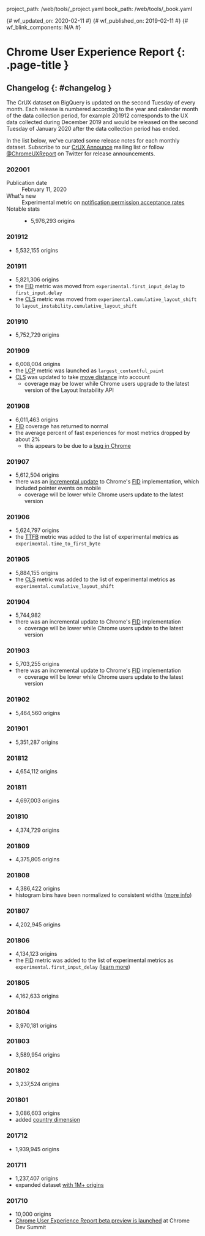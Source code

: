 project_path: /web/tools/_project.yaml
book_path: /web/tools/_book.yaml

{# wf_updated_on: 2020-02-11 #}
{# wf_published_on: 2019-02-11 #}
{# wf_blink_components: N/A #}

# Chrome User Experience Report {: .page-title }

## Changelog {: #changelog }

The CrUX dataset on BigQuery is updated on the second Tuesday of every month. Each release is 
numbered according to the year and calendar month of the data collection period, for example 201912 
corresponds to the UX data collected during December 2019 and would be released on the second 
Tuesday of January 2020 after the data collection period has ended.

In the list below, we've curated some release notes for each monthly dataset. Subscribe to our [CrUX Announce](https://groups.google.com/a/chromium.org/forum/#!forum/chrome-ux-report-announce) mailing list or follow 
[@ChromeUXReport](https://twitter.com/ChromeUXReport) on Twitter for release announcements.

### 202001

<dl>
	<dt>Publication date</dt>
	<dd>February 11, 2020</dd>
	<dt>What's new</dt>
	<dd>
		Experimental metric on <a href="https://developers.google.com/web/updates/2020/02/notification-permission-data-in-crux">notification permission acceptance rates</a>
	</dd>
	<dt>Notable stats</dt>
	<dd>
		<ul>
			<li>5,976,293 origins</li>
		</ul>
	</dd>
</dl>

### 201912

- 5,532,155 origins

### 201911

- 5,821,306 origins
- the [FID](./#first-input-delay) metric was moved from `experimental.first_input_delay` to 
`first_input.delay`
- the [CLS](./#cumulative-layout-shift) metric was moved from 
`experimental.cumulative_layout_shift` to `layout_instability.cumulative_layout_shift`

### 201910

- 5,752,729 origins

### 201909

- 6,008,004 origins
- the [LCP](./#largest-contentful-paint) metric was launched as `largest_contentful_paint`
- [CLS](./#cumulative-layout-shift) was updated to take 
[move distance](https://github.com/WICG/layout-instability/blob/master/README.md#distance-fraction) 
into account
    - coverage may be lower while Chrome users upgrade to the latest version of the 
    Layout Instability API

### 201908

- 6,011,463 origins
- [FID](./#first-input-delay) coverage has returned to normal
- the average percent of fast experiences for most metrics dropped by about 2%
    - this appears to be due to a [bug in Chrome](https://chromium.googlesource.com/chromium/src/+/master/docs/speed/metrics_changelog/2019_12_fcp.md)

### 201907

- 5,612,504 origins
- there was an [incremental update](https://chromium.googlesource.com/chromium/src/+/master/docs/speed/metrics_changelog/2019_07_fid.md) to Chrome's [FID](./#first-input-delay) implementation, which included pointer events on mobile
    - coverage will be lower while Chrome users update to the latest version

### 201906

- 5,624,797 origins
- the [TTFB](./#time-to-first-byte) metric was added to the list of experimental metrics as 
`experimental.time_to_first_byte`

### 201905

- 5,884,155 origins
- the [CLS](./#cumulative-layout-shift) metric was added to the list of experimental metrics as 
`experimental.cumulative_layout_shift`

### 201904

- 5,744,982
- there was an incremental update to Chrome's [FID](./#first-input-delay) implementation
    - coverage will be lower while Chrome users update to the latest version

### 201903

- 5,703,255 origins
- there was an incremental update to Chrome's [FID](./#first-input-delay) implementation
    - coverage will be lower while Chrome users update to the latest version

### 201902

- 5,464,560 origins

### 201901

- 5,351,287 origins

### 201812

- 4,654,112 origins

### 201811

- 4,697,003 origins

### 201810

- 4,374,729 origins

### 201809

- 4,375,805 origins

### 201808

- 4,386,422 origins
- histogram bins have been normalized to consistent widths 
([more info](https://twitter.com/ChromeUXReport/status/1042443549676064768))

### 201807

- 4,202,945 origins

### 201806

- 4,134,123 origins
- the [FID](./#first-input-delay) metric was added to the list of experimental metrics as 
`experimental.first_input_delay` ([learn more](https://developers.google.com/web/updates/2018/07/first-input-delay-in-crux))

### 201805

- 4,162,633 origins

### 201804

- 3,970,181 origins

### 201803

- 3,589,954 origins

### 201802

- 3,237,524 origins

### 201801

- 3,086,603 origins
- added [country dimension](https://developers.google.com/web/updates/2018/01/crux)

### 201712

- 1,939,945 origins

### 201711

- 1,237,407 origins
- expanded dataset [with 1M+ origins](https://developers.google.com/web/updates/2017/12/crux)

### 201710

- 10,000 origins
- [Chrome User Experience Report beta preview is launched](https://blog.chromium.org/2017/10/introducing-chrome-user-experience-report.html) at Chrome Dev Summit